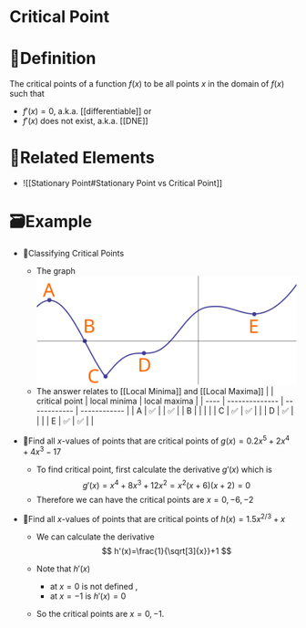 # Critical Point

# 📝Definition
The critical points of a function $f(x)$ to be all points $x$ in the domain of $f(x)$ such that
- $f'(x)=0$, a.k.a. [[differentiable]] or
- $f'(x)$ does not exist, a.k.a. [[DNE]]

# 🌱Related Elements
- ![[Stationary Point#Stationary Point vs Critical Point]]

# 🗃Example
- 📌Classifying Critical Points
    - The graph
      ![name](../assets/images_u4app1_extrema.svg)
    - The answer relates to [[Local Minima]] and [[Local Maxima]] 
      |      | critical point | local minima | local maxima |
      | ---- | -------------- | ------------ | ------------ |
      | A    | ✅              |              | ✅            |
      | B    |                |              |              |
      | C    | ✅              | ✅            |              |
      | D    | ✅              |              |              |
      | E    | ✅              | ✅            |              |
    
- 📌Find all $x$-values of points that are critical points of $g(x)=0.2x^5+2x^4+4x^3-17$
    - To find critical point, first calculate the derivative $g'(x)$ which is
      $$
      g'(x)=x^4+8x^3+12x^2=x^2(x+6)(x+2)=0
      $$
    - Therefore we can have the critical points are $x=0, -6, -2$
    
- 📌Find all $x$-values of points that are critical points of $h(x)=1.5x^{2/3}+x$
    - We can calculate the derivative
      $$
      h'(x)=\frac{1}{\sqrt[3]{x}}+1
      $$
    - Note that $h'(x)$
        - at $x=0$ is not defined ,
        - at $x=-1$ is $h'(x)=0$
        
    - So the critical points are $x=0, -1$.
    
